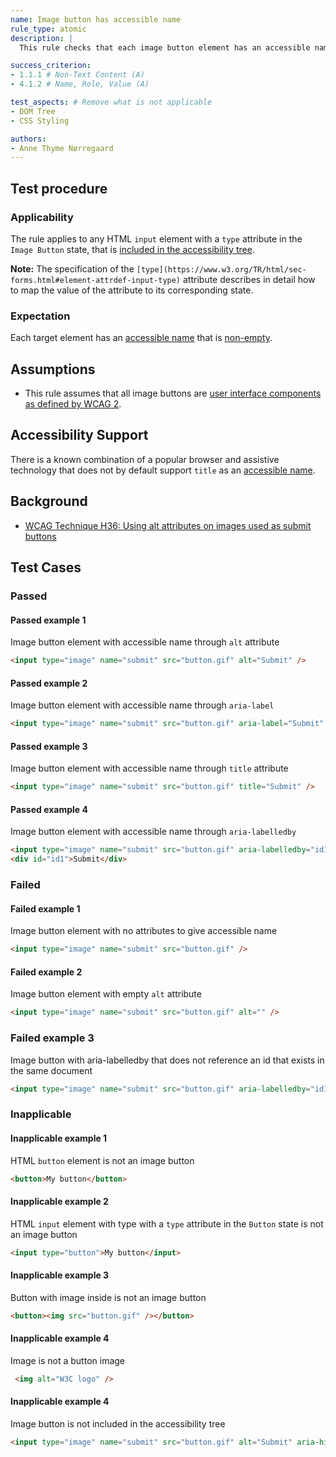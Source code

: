 ```yaml
---
name: Image button has accessible name
rule_type: atomic
description: | 
  This rule checks that each image button element has an accessible name 

success_criterion: 
- 1.1.1 # Non-Text Content (A)
- 4.1.2 # Name, Role, Value (A)

test_aspects: # Remove what is not applicable
- DOM Tree
- CSS Styling

authors:
- Anne Thyme Nørregaard
---
```


## Test procedure

### Applicability

The rule applies to any HTML `input` element with a `type` attribute in the `Image Button` state, that is [included in the accessibility tree](#included-in-the-accessibility-tree).

**Note:** The specification of the `[type](https://www.w3.org/TR/html/sec-forms.html#element-attrdef-input-type)` attribute describes in detail how to map the value of the attribute to its corresponding state.

### Expectation

Each target element has an [accessible name](#accessible-name) that is [non-empty](#non-empty).

## Assumptions

- This rule assumes that all image buttons are [user interface components as defined by WCAG 2](https://www.w3.org/TR/WCAG21/#dfn-user-interface-components).

## Accessibility Support

There is a known combination of a popular browser and assistive technology that does not by default support `title` as an [accessible name](#accessible-name).

## Background

- [WCAG Technique H36: Using alt attributes on images used as submit buttons](https://www.w3.org/WAI/WCAG21/Techniques/html/H36)

## Test Cases

### Passed

#### Passed example 1

Image button element with accessible name through `alt` attribute

```html
<input type="image" name="submit" src="button.gif" alt="Submit" />
```

#### Passed example 2

Image button element with accessible name through `aria-label`

```html
<input type="image" name="submit" src="button.gif" aria-label="Submit" />
```

#### Passed example 3

Image button element with accessible name through `title` attribute

```html
<input type="image" name="submit" src="button.gif" title="Submit" />
```

#### Passed example 4

Image button element with accessible name through `aria-labelledby`

```html
<input type="image" name="submit" src="button.gif" aria-labelledby="id1" />
<div id="id1">Submit</div>
```

### Failed

#### Failed example 1

Image button element with no attributes to give accessible name

```html
<input type="image" name="submit" src="button.gif" />
```

#### Failed example 2

Image button element with empty `alt` attribute

```html
<input type="image" name="submit" src="button.gif" alt="" />
```

### Failed example 3

Image button with aria-labelledby that does not reference an id that exists in the same document

```html
<input type="image" name="submit" src="button.gif" aria-labelledby="id1" />
```

### Inapplicable

#### Inapplicable example 1

HTML `button` element is not an image button

```html
<button>My button</button>
```

#### Inapplicable example 2

HTML `input` element with type with a `type` attribute in the `Button` state is not an image button

```html
<input type="button">My button</input>
```

#### Inapplicable example 3

Button with image inside is not an image button

```html
<button><img src="button.gif" /></button>
```

#### Inapplicable example 4

Image is not a button image

```html
 <img alt="W3C logo" />
```

#### Inapplicable example 4

Image button is not included in the accessibility tree

```html
<input type="image" name="submit" src="button.gif" alt="Submit" aria-hidden="true" />
```

